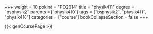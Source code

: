 +++
weight = 10
pokind = "PO2014"
title = "physik411"
degree = "bsphysik2"
parents = ["physik410"]
tags = ["bsphysik2", "physik411", "physik410"]
categories = ["course"]
bookCollapseSection = false
+++

{{< genCoursePage >}}
